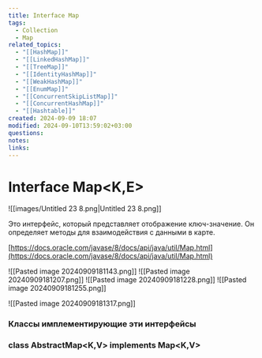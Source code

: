 ```yaml
---
title: Interface Map
tags:
  - Collection
  - Map
related_topics:
  - "[[HashMap]]"
  - "[[LinkedHashMap]]"
  - "[[TreeMap]]"
  - "[[IdentityHashMap]]"
  - "[[WeakHashMap]]"
  - "[[EnumMap]]"
  - "[[ConcurrentSkipListMap]]"
  - "[[ConcurrentHashMap]]"
  - "[[Hashtable]]"
created: 2024-09-09 18:07
modified: 2024-09-10T13:59:02+03:00
questions: 
notes: 
links: 
---
```

# Interface Map<K,E>
![[images/Untitled 23 8.png|Untitled 23 8.png]]

Это интерфейс, который представляет отображение ключ-значение. Он определяет методы для взаимодействия с данными в карте.

[https://docs.oracle.com/javase/8/docs/api/java/util/Map.html](https://docs.oracle.com/javase/8/docs/api/java/util/Map.html)

![[Pasted image 20240909181143.png]]
![[Pasted image 20240909181207.png]]
![[Pasted image 20240909181228.png]]
![[Pasted image 20240909181255.png]]

![[Pasted image 20240909181317.png]]


### Классы имплементирующие эти интерфейсы

### class AbstractMap<K,V> implements Map<K,V>

